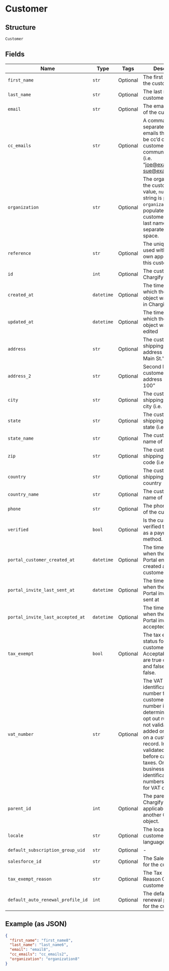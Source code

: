 
# Customer

## Structure

`Customer`

## Fields

| Name | Type | Tags | Description |
|  --- | --- | --- | --- |
| `first_name` | `str` | Optional | The first name of the customer |
| `last_name` | `str` | Optional | The last name of the customer |
| `email` | `str` | Optional | The email address of the customer |
| `cc_emails` | `str` | Optional | A comma-separated list of emails that should be cc’d on all customer communications (i.e. “joe@example.com, sue@example.com”) |
| `organization` | `str` | Optional | The organization of the customer. If no value, `null` or empty string is provided, `organization` will be populated with the customer's first and last name, separated with a space. |
| `reference` | `str` | Optional | The unique identifier used within your own application for this customer |
| `id` | `int` | Optional | The customer ID in Chargify |
| `created_at` | `datetime` | Optional | The timestamp in which the customer object was created in Chargify |
| `updated_at` | `datetime` | Optional | The timestamp in which the customer object was last edited |
| `address` | `str` | Optional | The customer’s shipping street address (i.e. “123 Main St.”) |
| `address_2` | `str` | Optional | Second line of the customer’s shipping address i.e. “Apt. 100” |
| `city` | `str` | Optional | The customer’s shipping address city (i.e. “Boston”) |
| `state` | `str` | Optional | The customer’s shipping address state (i.e. “MA”) |
| `state_name` | `str` | Optional | The customer's full name of state |
| `zip` | `str` | Optional | The customer’s shipping address zip code (i.e. “12345”) |
| `country` | `str` | Optional | The customer shipping address country |
| `country_name` | `str` | Optional | The customer's full name of country |
| `phone` | `str` | Optional | The phone number of the customer |
| `verified` | `bool` | Optional | Is the customer verified to use ACH as a payment method. |
| `portal_customer_created_at` | `datetime` | Optional | The timestamp of when the Billing Portal entry was created at for the customer |
| `portal_invite_last_sent_at` | `datetime` | Optional | The timestamp of when the Billing Portal invite was last sent at |
| `portal_invite_last_accepted_at` | `datetime` | Optional | The timestamp of when the Billing Portal invite was last accepted |
| `tax_exempt` | `bool` | Optional | The tax exempt status for the customer. Acceptable values are true or 1 for true and false or 0 for false. |
| `vat_number` | `str` | Optional | The VAT business identification number for the customer. This number is used to determine VAT tax opt out rules. It is not validated when added or updated on a customer record. Instead, it is validated via VIES before calculating taxes. Only valid business identification numbers will allow for VAT opt out. |
| `parent_id` | `int` | Optional | The parent ID in Chargify if applicable. Parent is another Customer object. |
| `locale` | `str` | Optional | The locale for the customer to identify language-region |
| `default_subscription_group_uid` | `str` | Optional | - |
| `salesforce_id` | `str` | Optional | The Salesforce ID for the customer |
| `tax_exempt_reason` | `str` | Optional | The Tax Exemption Reason Code for the customer |
| `default_auto_renewal_profile_id` | `int` | Optional | The default auto-renewal profile ID for the customer |

## Example (as JSON)

```json
{
  "first_name": "first_name8",
  "last_name": "last_name6",
  "email": "email8",
  "cc_emails": "cc_emails2",
  "organization": "organization8"
}
```

